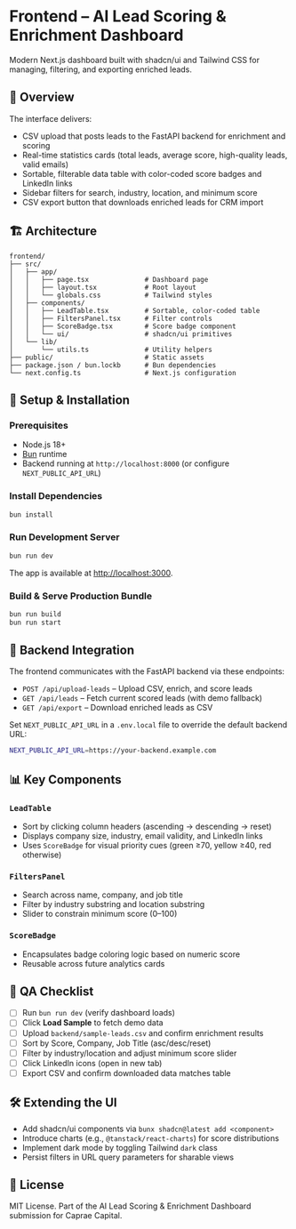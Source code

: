 # Frontend – AI Lead Scoring & Enrichment Dashboard

Modern Next.js dashboard built with shadcn/ui and Tailwind CSS for managing, filtering, and exporting enriched leads.

## 🎯 Overview

The interface delivers:
- CSV upload that posts leads to the FastAPI backend for enrichment and scoring
- Real-time statistics cards (total leads, average score, high-quality leads, valid emails)
- Sortable, filterable data table with color-coded score badges and LinkedIn links
- Sidebar filters for search, industry, location, and minimum score
- CSV export button that downloads enriched leads for CRM import

## 🏗️ Architecture

```
frontend/
├── src/
│   ├── app/
│   │   ├── page.tsx              # Dashboard page
│   │   ├── layout.tsx            # Root layout
│   │   └── globals.css           # Tailwind styles
│   ├── components/
│   │   ├── LeadTable.tsx         # Sortable, color-coded table
│   │   ├── FiltersPanel.tsx      # Filter controls
│   │   ├── ScoreBadge.tsx        # Score badge component
│   │   └── ui/                   # shadcn/ui primitives
│   └── lib/
│       └── utils.ts              # Utility helpers
├── public/                       # Static assets
├── package.json / bun.lockb      # Bun dependencies
└── next.config.ts                # Next.js configuration
```

## 🚀 Setup & Installation

### Prerequisites
- Node.js 18+
- [Bun](https://bun.sh) runtime
- Backend running at `http://localhost:8000` (or configure `NEXT_PUBLIC_API_URL`)

### Install Dependencies
```bash
bun install
```

### Run Development Server
```bash
bun run dev
```

The app is available at [http://localhost:3000](http://localhost:3000).

### Build & Serve Production Bundle
```bash
bun run build
bun run start
```

## 🔌 Backend Integration

The frontend communicates with the FastAPI backend via these endpoints:
- `POST /api/upload-leads` – Upload CSV, enrich, and score leads
- `GET /api/leads` – Fetch current scored leads (with demo fallback)
- `GET /api/export` – Download enriched leads as CSV

Set `NEXT_PUBLIC_API_URL` in a `.env.local` file to override the default backend URL:

```bash
NEXT_PUBLIC_API_URL=https://your-backend.example.com
```

## 📊 Key Components

### `LeadTable`
- Sort by clicking column headers (ascending → descending → reset)
- Displays company size, industry, email validity, and LinkedIn links
- Uses `ScoreBadge` for visual priority cues (green ≥70, yellow ≥40, red otherwise)

### `FiltersPanel`
- Search across name, company, and job title
- Filter by industry substring and location substring
- Slider to constrain minimum score (0–100)

### `ScoreBadge`
- Encapsulates badge coloring logic based on numeric score
- Reusable across future analytics cards

## 🧪 QA Checklist

- [ ] Run `bun run dev` (verify dashboard loads)
- [ ] Click **Load Sample** to fetch demo data
- [ ] Upload `backend/sample-leads.csv` and confirm enrichment results
- [ ] Sort by Score, Company, Job Title (asc/desc/reset)
- [ ] Filter by industry/location and adjust minimum score slider
- [ ] Click LinkedIn icons (open in new tab)
- [ ] Export CSV and confirm downloaded data matches table

## 🛠️ Extending the UI

- Add shadcn/ui components via `bunx shadcn@latest add <component>`
- Introduce charts (e.g., `@tanstack/react-charts`) for score distributions
- Implement dark mode by toggling Tailwind `dark` class
- Persist filters in URL query parameters for sharable views

## 📄 License

MIT License. Part of the AI Lead Scoring & Enrichment Dashboard submission for Caprae Capital.
